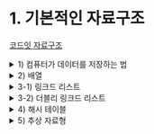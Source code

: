 # 1. 기본적인 자료구조

[코드잇 자료구조 ](https://www.codeit.kr/courses/data-structures)

<details>
  <summary>1) 컴퓨터가 데이터를 저장하는 법</summary>

  <details>
    <summary> 스토리지 Vs 메모리</summary>

# 스토리지 Vs 메모리

자료 구조

- 목적: 자료를 구조화 → 데이터를 효율적으로 사용
- 컴퓨터에 데이터가 어떻게 저장되는지 알아야 됨!

데이터 저장

- **스토리지**: 데이터가 영구적으로 저장되는 곳
  - 데이터를 저장하는 데 오래 걸림
  - 데이터를 받아오는 데 오래 걸림
- **메모리**: 데이터가 **임시**로 저장되는 곳
  - 데이터를 저장이 빠르다
  - 데이터를 받아오기가 빠르다

왜 따로 필요?

- 스토리지는 용량이 크기 때문에 스토리지에 저장해 놓고, 필요할 때 메모리에 올려놓고 사용
  - 영화를 볼 때, 파일을 실행하면 매 장면을 실시간으로 스토리지에서 받아오면 느리기 때문에 메모리에 복사해놓고 메모리로부터 받아오면 빠름. 대신 영화를 끄면 메모리에 있는 영화 데이터는 지워지고 스토리지에만 남게 됨

자료구조에서 중요한 것은 메모리.

결국 자료구조는 데이터를 메모리에서 잘 사용하도록 하는 것이 목적임

  </details>

  <details>
    <summary> RAM</summary>

# RAM: Random Access Memory

### 메모리

- 일정한 칸으로 나눠져 있음
- 각 칸에 데이터를 저장할 수 있음
- 각 칸은 자신만의 주소가 있음

### RAM: 임의 접근 메모리

- 임의 접근: 저장 위치를 알면 접근할 때 항상 일정한 시간이 걸림
  - 메모리에 저장한 데이터 접근 시간 복잡도: O(1)
- 순차 접근: 저장된 위치까지 가는 데 한 단계씩 거쳐야 됨 (예: 비디오 테이프)
- 임의 접근이 순차 접근보다 효율적!

메모리는 **임의 접근**으로 동작하고 있다는 것을 늘 기억하고 있어야 한다.

  </details>
  
  <details>
    <summary>메모리의 기본 단위:</summary>

# 메모리의 기본 단위: 바이트

메모리 한 칸이 저장할 수 있는 가장 기본적인 용량의 단위는 1**바이트(byte) = 8비트(bit)**.

바이트가 아닌 다른 크기의 용량을 담는 저장 장치들도 있지만, 대부분의 현대 컴퓨터 시스템들은 메모리 한 칸에 바이트만큼의 데이터를 저장함

1. 바이트는 컴퓨터 저장 공간 용량을 나타내는 단위
2. 메모리 한 칸에 담기는 데이터 용량은 1 바이트

  </details>

  <details>
    <summary>레퍼런스</summary>

# 레퍼런스

### 레퍼런스(reference)

- 데이터에 접근할 수 있게 해주는 값
- "주소"보다 조금 더 포괄적인 표현 (주소 자체가 항상 레퍼런스인 것은 아님)
- 자료 구조를 공부할 때는 주소와 레퍼런스를 비슷하게 생각해도 무방

### 변수를 사용할 때

```python
x = 95
print(x + 5) -> #print(95 + 5)
```

x에 정수 95가 아니라, 레퍼런스가 담겨 있음

레퍼런스에 5를 더하는 것이 아니라,  
**실제로 변수를 사용할 때는 저장된 값을 알아서 받아옴**

  </details>

  <details>
    <summary>데이터의 주소</summary>

# 데이터의 주소

### 파이썬 id() 함수

데이터가 저장되어 있는 주소를 알아내는 방법

`id()` 함수를 이용하면 저장된 데이터의 메모리 주소를 정수로 표현한 값을 알아낼 수 있다.

여러 타입의 데이터를 저장하고 `id()` 함수를 써서 메모리 주소를 출력시켜 보자.

```python
# 여러 데이터를 저장한다.
list1 = [1, 2]
int1 = 0
float1 = 3.14
set1 = set()
tuple1 = (2, 3)

# 저장된 데이터의 메모리 저장 위치를 받아온다.
print(id(list1)) # 140691582428864
print(id(int1)) # 140691591012576
print(id(float1)) # 140691582327216
print(id(set1)) # 140691580568064
print(id(tuple1)) # 140691582524544
```

데이터가 각각 다른 메모리 주소에 저장되어 있는 것을 확인할 수 있다.

### 같은 주소에 저장되어 있는 데이터

당연한 말이지만, 똑같은 주소에 저장되어 있는 데이터는 똑같은 데이터이다.

```python
# 리스트를 정의한다
list1 = [1, 2]
list3 = [1, 2, 3]

# Aliasing을 통해 list1과 list2를 같게 한다
list2 = list1

# 두 데이터의 메모리를 출력한다
print(id(list1)) # 140618457056960
print(id(list2)) # 140618457056960
print(id(list3)) # 140618457057344

```

메모리에서 만든 하나의 같은 리스트를 list1, list2라는 두 개의 다른 변수가 가리키고 있다.

이렇게 여러 변수가 같은 메모리를 가리키는 것을 **Aliasing**이라고 한다.

`id()` 함수를 써서 메모리 주소를 출력해보면, list1과 list2는 서로 같은 리스트를 가리키고 있기 때문에 똑같은 메모리 주소가 출력되고, list3는 전혀 다른 리스트를 가리키고 있기 때문에 다른 메모리 주소가 출력된다.

  </details>

</details>

<details>
  <summary>2) 배열</summary>

  <details>
    <summary>배열이란</summary>

# 배열이란

파이썬 리스트는 C 언어의 배열을 이용해 만들어졌음

### C 배열

- 크기가 고정돼 있다
- 같은 타입의 데이터만 담을 수 있다
- 값 자체를 저장
- 데이터가 메모리에 연속적으로 저장

### 파이썬 리스트

- 크기가 유동적이다
- 다양한 타입의 데이터를 담을 수 있다
- 레퍼런스를 저장

  </details>
  <details>
  <summary>배열 인덱스를 이용한 데이터 저장/접근법</summary>

# 배열 인덱스를 이용한 데이터 저장/접근법

### 정수형 값 4개를 저장하는 C 배열 정의

```c
//정수형 값 하나의 크기 = 4 바이트

int numArray[4]; //사용하고 있지 않은 **연속**적인 16칸 예약
numArray[0] = 2;
numArray[1] = 3;
numArray[2] = 5;
numArray[3] = 7;
// 배열의 요소들이 메모리에 순서대로 그리고 연속적으로 저장 됨
```

저장된 데이터를 받아오는 건 저장할 때처럼 그냥 인덱스를 사용하면 됨

인덱스 i의 주소: 시작주소 + 데이터 크기 x 인덱스

- ex) 배열의 시작주소가 1000이고, 정수형 배열인 경우의 주소: 1000 + 4 x i

### 배열 인덱스 접근과 저장의 시간복잡도

이처럼 배열의 값을 가져오려면 그 값의 주소를 알아야 함

그 주소는 그냥 간단한 계산으로 알 수 있음

따라서 임의 접근이기 때문에 배열에서 값을 받아오는 건 **O(1)**으로 할 수 있음

값을 저장하는 것도 마찬가지. 주소를 계산해서 그 주소에 O(1)으로 접근하고 거기에 값을 저장하면 되는 것임

  </details>

  <details>
    <summary>배열 탐색</summary>

# 배열 탐색

### 접근과 탐색

- 접근: 인덱스를 통해 값을 찾는 것
- 탐색: 특정 조건을 만족하는 값을 찾는 것

### 선형 탐색

- 값이 존재하는지 첫번째 인덱스부터 시작해서 찾을때까지 쭈욱 확인하는 방법
- 배열이 정렬되어 있지 않은 이상 사실상 이 방법보다 효율적으로 탐색할 수는 없음
- 시간 복잡도: O(n)

### 정리

- 배열 접근 연산: O(1)
- 배열 탐색 연산: O(n)
  </details>

  <details>
    <summary>정적 & 동적 배열</summary>

# 정적 배열

### 배열

- 정적 배열: 크기 고정 (요소 수 제한)
- 동저 배열: 크기 변함 (요소 계속 추가 가능)

보통 배열이라고 할 때에는 정적 배열을 뜻하고, 동적 배열은 '동적' 배열이라고 확실히 표현

모든 주소에 값이 있는 정적 배열에서 배열에 새로운 요소를 추가하려면 새로운 배열로 복사하고 그 뒤에 값을 추가해야 함

그렇다고 배열에 미리 너무 많은 메모리를 할당하면 메모리를 쓸데없이 낭비하게 됨

# 동적 배열 (Dynamic Array)

- 정적 배열로 만들어진 자료 구조
- 정적 배열의 크기를 상황에 맞게 조절한다.
  - ex) 기존 배열이 꽉 찼을 때 배열의 크기를 2배로 늘려주면 한 동안 늘려줄 필요가 없다
  </details>
  <details>
    <summary>파이썬 리스트의 비밀</summary>

# 파이썬 리스트(동적 배열)의 비밀

파이썬은 C를 통해 구현된 언어로, 파이썬의 리스트는 내부적으로 C 배열을 이용해서 만들어짐

`int_list = [2, 3, 5, 7, 11]`

우리 입장에서 내부적으로 얼마나 큰 배열이 있는지 몰라도, 값을 마음대로 추가할 수 있다. 동적 배열이기 때문에 상화에 맞게 배열의 크기가 조절되고 있는 것

`int_list.append(13)`

그런데 우리는 내부적으로 얼마나 큰 배열이 있는지 모른다. 아무리 저장한 데이터가 6개여도 내부적으로는 8개짜리 배열일 수도 있고, 12개짜리 배열일 수도 있고, 알 수가 없다.

만약 리스트 길이를 출력하면 뭐가 나올까?

`print(len(int_list)) # 6`

실제 사용하고 있는 메모리 공간이 더 많을지라도, 파이썬은 개수를 셀 때 값을 저장해 놓은 공간에 대해서만 알려준다. 그래서 우리는 나머지 공간에 대해서 전혀 신경을 안 써도 된다.

만약 채워지지 않은 공간에 접근하려고 하면

`print(int_list[9])`

오류가 난다. 우리가 미리 값을 저장해 놓은 공간에만 접근할 수 있도록 파이썬이 미리 처리를 해 놓은 것임

파이썬 뿐만 아니라 **동적 배열**을 자료형으로 제공한느 대부분의 언어들은 이렇게 실제 사용하는 배열의 크기와 상관 없이 **저장해 놓은 공간만 사용할 수 있게** 처리해줌

  </details>
  <details>
    <summary>동적 배열 추가 연산 시간 복잡도</summary>

# 동적 배열 추가 연산 시간 복잡도

## 추가 연산 (append operation)

### 경우 1: 정적 배열에 남는 공간 있을 때

그냥 비어있는 공간 중에 가장 앞 쪽에 있는 곳에 데이터를 저장하면 됨

시간복잡도: O(1)

### 경우 2: 정적 배열이 꽉 찼을 때

1. 값을 복사하기 위해서 현재 사용 중인 공간보다 2배로 큰 메모리 공간 예약
2. 기존 배열에서 새로운 배열로 값을 싹 다 복사: O(n)
3. 빈 칸에 새로운 값을 추가: O(1)

시간복잡도: O(n)

### 동적 배열 추가 연산 시간 복잡도

최고의 경우: O(1)

최악의 경우: O(n)

  </details>
  <details>
    <summary>분활 상환 분석 개념 & 적용</summary>

# 분활 상환 분석 개념

동적 배열 추가 연산을 할 때 최고의 경우(빈 공간O)는 자주 일어나며, 최악의 경우(빈 공간X)는 가끔 일어남

따라서 최악의 경우인 O(n)으로 시간 복잡도를 계산하는 것은 조금 비합리적인 것으로 보임

보통 시간 복잡도는 최악의 경우로 말하는데, 지금처럼 그것이 비합리적인 상황들이 종종 있음

이런 상황에 쓰이는, 시간 복잡도를 다르게 계산하는 방법들이 있음

## 분활 상환 분석 (Amortized Analysis)

- 같은 동작을 n번 했을 때 드는 시간이 X일 때: 동작을 한 번 하는 데 걸린 시간 = X / n

# 분활 상환 분석 적용

## 동적 배열 추가 연산

1. 새로운 인덱스에 데이터를 저장하는 시간
2. 기존 배열의 크기가 부족해서 더 큰 배열을 만들고, 기존 배열의 데이터들을 옮기는 시간

## 분할 상환 분석

동적 배열 추가 연산을 n번 반복한다고 가정.

총 시간을 계산하기 쉽게 두 가지로 나눠서 생각

1. 새로운 데이터를 동적 배열 맨 끝에 단순히 저장하는 데 걸리는 시간
2. 더 큰 배열을 만들고 그 배열에 기존의 데이터를 옮기는 데 걸리는 시간

### 배열 끝에 새로운 데이터를 저장하는 데 걸리는 시간

인덱스에 데이터를 저장하는 데 걸리는 시간은 1.

이걸 총 n번 하는 거니까 O(n)이 걸림

### 새로운 배열에 데이터를 옮기는 시간

내부 배열이 꽉 차서 데이터를 복사하는 데 걸리는 시간.

1칸 짜리 배열부터 시작하고, 배열이 꽉 찰 때마다 배열의 크기를 2배로 늘린다고 가정

2번째, 3번째, 5번째, 9번째 추가 때 배열의 크기를 늘려야 함. 그럴 때마다 데이터를 옮겨야 함

이때 데이터를 각각 1, 2, 4, 8개씩 복사하고 붙여넣음

→ 데이터를 복사해서 붙여 넣는 총 시간 비용은 이 시간들을 더한 8+4+2+1

**좀 더 일반화해서 생각**

추가 연산은 n번 했을 때, 가장 마지막에 데이터를 m개 옮겨서 저장했다고 가정

데이터를 복사해서 저장하는 데 걸린 총 시간은: m + m/2 + m/4 + ... + 1

어느 자연수 m이든 반씩 줄여서 1까지 계속 더해주면 그 결과는 절대 2m을 넘을 수 없음

결과는 _2m-1_ 이 됨

추가 연산을 연속으로 n번 하고, 가장 마지막에 옮겨 저장한 데이터 요소 수를 m이라고 할 때:

- 복사해서 저장하는 데 걸린 총 시간이 2m-1 이고
- m은 n보다 작다

다시 정리하면,

> 연속으로 추가 연산을 n번을 하면 데이터를 옮겨서 저장하는 데 걸리는 총 시간은 2n보다 작다!

## 두 경우 합치기

종합하면, 동적 배열에 n개의 데이터를 연속으로 추가하면:

1. 새로운 데이터를 저장하는 데에는 n의 시간이 들고
2. 데이터를 옮겨 저장하는 데에는 2n보다 적은 시간이 듦

이 두 시간을 합치면 총 드는 시간은 3n보다 적은 시간. 시간 복잡도로 표현하면 O(3n),

즉 O(n)임

근데 이것은 추가 연산을 한 번 하는 게 아니라 연속으로 n번 하는 데 걸리는 시간 복잡도임

따라서 뻔 하는 데는 O(n) / n, 즉 O(1)이 걸리는 것

전에는 추가 연산이 최악의 경우 O(n)이 걸린다고 했는데, 분할 상환 분석을 하면 O(1)이 걸린다고 보는 것

## 최악의 경우 분석 vs. 분할 상환 분석

분할 상환 분석을 한다고 꼭 시간 복잡도가 줄어드는 건 아님 보통은 할부 개념을 적용해도 시간 복잡도가 줄어들지 않음

하지만 만약 최악의 경우보다 분할 상환 분석을 한 시간 복잡도가 더 적다면, 분할 상환 분석을 한 시간 복잡도를 사용함

"동적 배열의 끝에 데이털르 추가할 때는 O(1)이 걸린다" 라고 표현해도 된다는 것

좀 더 정확하게 표현하자면,

> 동적 배열의 추가 연산은 최악의 경우 O(n)이 걸리지만, 분할 상환 분석을 하면 O(1)이 걸린다.

  </details>

  <details>
    <summary>동적 배열 삽입 연산</summary>

# 동적 배열 삽입 연산

추가(append) - 맨 끝에 넣을 때

삽입(insertion) - 배열의 아무 위치에나 넣을 때

## 삽입 연산(insert operation)

- 경우 1: 정적 배열에 남는 공간이 있을 때
- 경우 2: 정적 배열이 꽉 찼을 때

### 정적 배열에 여유 공간이 있을 때

넣으려고 하는 인덱스 이후의 모든 데이터를 한 칸씩 뒤로 밀어주어야 함(한 칸 뒤의 인덱스에 저장)

최악의 경우 시간 복잡도: O(n)

### 정적 배열이 꽉 찼을 때

새로운 배열에 요소들을 복사할 때 O(n) + 원하는 인덱스에 자리를 마련할 때 O(n) + 인덱스에 데이터를 저장할 때 O(1) = O(2n+1)

즉, O(n)

## 종합

가능한 두 경우 모두 시간 복잡도가 O(n)이므로,

삽입 연산의 시간 복잡도: O(n)

  </details>
  <details>
    <summary>동적 배열 삭제 연산</summary>

# 동적 배열 삭제 연산

## 삭제 연산

1. 삭제를 원하는 인덱스 뒤에 있는 데이터를 모두 한 칸씩 앞으로 밀어서 저장
2. 데이터를 삭제했으니까 동적 배열에서 접근할 수 있는 인덱스 범위도 1 감소시킴

요약하면, 삭제 연산은 그냥 삭제하고 싶은 데이터 뒤에 있는 모든 데이터 요소들을 한 칸씩 앞으로 밀어서 저장하면 됨

## 시간 복잡도

### 맨 앞의 데이터를 지울 때 (최악의 경우)

인덱스 1부터 끝까지 모든 요소들을 한 칸씩 앞으로 밀어서 저장해야 됨.

n - 1 개의 요소들을 하나씩 앞 칸으로 밀어서 저장

이 횟수가 n에 비례하기 때문에 시간 복잡도는 **O(n)**

### 맨 뒤 데이터를 지울 때

맨 뒤 데이터를 삭제할 때는 아무 요소를 안 밀고 저장해도 되고, 그냥 동적 배열의 사용 공간을 한 인덱스 줄이면 됨

이건 배열에 데이터 요소가 몇 개 있는지에 상관 없이 일정한 시간에 할 수 있음

따라서 시간 복잡도는 **O(1)**

## 정리

동적 배열의 임의의 위치에 있는 데이터를 삭제할 때는 원하는 위치 뒤에 있는 데이터를 옮겨 저장해야 하기 때문에 최악의 경우 O(n)이 걸림

하지만 가장 뒤에 있는 데이터를 삭제할 때는 다른 데이터를 옮겨 저장할 필요가 없기 때문에 O(1)이 걸림

  </details>
  <details>
    <summary>동적 배열 크기 줄이기</summary>

# 동적 배열 크기 줄이기

동적 배열은 내부적으로 정해진 크기의 정적 배열을 사용하고 있음

값을 추가하다가 내부 배열이 꽉 차면 더 큰 내부 배열을 사용하도록 자동으로 늘려 줌

반대로, 삭제를 할 때에는 내부 배열의 크기를 줄이기도 함

## 왜 내부 배열의 크기를 줄여야 될까?

만약 데이터 요소 10000개 있는 동적 배열에서 요소 9900개를 삭제하면 되면 100개만 남게 되는데, 그러면 나머지 9900개의 요소를 저장할 수 있는 낭비될 것임

동적 배열은 요소의 개수가 어느 정도 줄어들면 내부 배열의 크기도 적절히 줄여서 **공간을 좀 더 효율적으로 사용**함

## 내부 배열의 크기는 어떻게 줄어들까?

동적 배열의 요소 삭제 후 정확히 어떤 시점에 배열의 크기를 줄이면 좋을까?

크기를 늘릴 때는 내부 배열이 꽉 찼을 때였는데, 크기를 줄일 때는 내부 배열의 사용 비율이 특정 값 이하로 떨어질 때임

이 비율이 **1/3** 이라고 가정해보자. 또, 크기가 9인 배열에서 요소가 4개에서 3개로 줄어든 상황을 가정해보자.

총 사용할 수 있는 공간 중 1/3 밖에 사용을 안 하고 있는 것임. 이때:

1. 크기가 3인 새로운 내부 배열을 정의한다.
2. 기존의 3개 요소를 새로 만든 내부 배열에 옮겨서 저장한다.

전에는 6칸을 낭비하고 있었는데 이제는 낭비하고 있는 공간이 하나도 없음. 내부 배열의 크기를 요소 수에 맞게 줄이면, 낭비하는 공간을 최소한으로 할 수 있음

배열의 크기를 줄이는 사용 비율의 기준은 개발자나 프로그래밍 언어에 따라 다르다.

일단 생각의 편의를 위해 배열의 크기를 늘릴 때는 2배로 늘리고, 줄일 때에는 **요소 수가 배열 크기의 1/2가 됐을 때 줄인다고 가정**하자.

## 시간 복잡도

### 동적 배열 맨 끝 데이터 삭제 시간 복잡도

최악의 경우: 더 작은 배열로 모든 요소들을 옮겨 저장해야 될 때

- 총 n개의 데이터를 모두 새 배열에 복사해서 넣어야 함
- 맨 뒤 데이터 삭제: O(1)
- n개의 데이터를 모두 새 배열에 복사: O(n)
- 시간 복잡도: O(n)

### 맨 끝 데이터 삭제 분활 상환 분석

하지만 내부 배열의 크기가 줄어드는 건 드문 경우임. 대부분의 경우 그냥 마지막 인덱스에 있는 데이터를 지워 주기만 하면 됨

동적 배열에서 마지막 데이터를 삭제할 때는 대부분의 경우 O(1)이 걸리지만, 드물게 O(n)이 걸림

그렇기 때문에 추가 연산과 마찬가지로 분할 상환 분석을 적용할 수 있음

분할 상환 분석을 적용하면 맨 끝 데이터 삭제 연산도 O(1)이 걸린다고 이야기할 수 있음

## 정리

> 동적 배열에서 맨 끝 데이터를 삭제하는 연산은 최악의 경우 O(n)이 걸리지만, 분할 상환 분석을 적용하면 O(1)이라고 할 수 있다.

  </details>
  <details>
    <summary>배열과 동적 배열 정리/비교</summary>

# 배열과 동적 배열 정리/비교

## 연산 & 시간 복잡도

### (정적) 배열

- 접근 (access): O(1)
- 탐색 (search): O(n)
- 삽입 (insert): Not Available
- 삭제 (delete): Not Available

### 동적 배열

- 접근 (access): O(1)
- 탐색 (search): O(n)
- 삽입 (insert): O(n), 맨 뒤 O(1)
- 삭제 (delete): O(n), 맨 뒤 O(1)

## 낭비하는 공간

### (정적) 배열

크기가 고정되어 있기 때문에 낭비하는 공간이 없다!

### 동적 배열

공간을 낭비할 수도 있고 안 할 수도 있다!

최악의 경우

- 저장된 요소 수: n
- 낭비되는 공간: n - 2

최소 0 ~ 최대 n - 2

낭비하는 공간: O(n - 2) = **O(n)**

  </details>
  <details>
    <summary>정적 배열에 삽입과 삭제를 못 하는 이유</summary>

# 정적 배열에 삽입과 삭제를 못 하는 이유

## 배열에 데이터 삽입을 못 하는 이유

배열은 크기가 정해져 있음. 더 많은 데이터 요소들을 저장하고 싶으면 더 큰 배열을 정의해야 함.

사용하고 싶은 요소 수에 따라 크기를 바꿀 수 있으면 그건 배열이 아니라 동적 배열일 것임

크기가 고정되어 있는 배열에는 처음 정한 수보다 더 많은 데이터를 삽입할 수 없는 것

## 배열에 데이터 삭제를 못 하는 이유

정수 4개를 담을 수 있는 배열에 2, 3, 5, 7이 저장되어 있다고 가정하자. 여기서 인덱스 1에 있는 3을 지우고 싶으면 어떻게 하면 될까?

동적 배열 삭제 연산처럼 인덱스 1 자리에 인덱스 2의 데이터를 저장하고, 인덱스 2에 인덱스 3 데이터를 저장해서 2, 5, 7, 7 이렇게 하면 될까?

여기서 문제는 인덱스 3에 저장되어 있던 7을 메모리에서 자연스럽게 지울 수 있는 방법이 마땅히 없다는 것이다.

비었다는 것을 표시하기 위해서 파이썬에서는 None, 다른 언어들에서는 Null 이런 값을 넣는 방법을 생각할 수도 있다. 그런데 우리가 C에서 정의한 정수형 자료가 들어가는 배열에 None이나 Null은 정수형이 아니기 때문에 저장할 수 없다.

정리하자면 배열에서 인덱스 1을 지우기 위해서는 2, 3, 5, 7의 데이터를 2, 5, 7으로 만드는 게 아니라, 2, 5, 7, 7 이런 식으로 밖에 못 만든다.

지우고 싶은 요소를 "자연스럽게" 삭제할 수는 없는 것이다.

### 비교: 동적 배열에서의 삭제

많은 언어들 자체적으로 제공하는 동적 배열은 사용하는 배열의 크기와 사용하는 인덱스 범위를 따로 처리한다.

동적 배열이 내부적으로 정수 4개를 저장할 수 있는 배열에 2, 3, 5, 7을 저장하고 있다고 가정하자.

동적 배열에서 인덱스 1을 삭제하고 싶으면 인덱스 1에 5를 저장하고, 인덱스 2에 7을 저장한다. 그럼 내부적으로는 2, 5, 7, 7 이렇게 저장되어 있을텐데,

그 다음에 인덱스 3에 있는 7을 지우는 게 아니라 파이썬 내부적으로 개발자가 접근할 수 있는 인덱스 범위를 0 ~ 2로 만들어 버린다. 더 이상 인덱스 3에 접근할 수 없게 만드는 것

실제로 인덱스 3에 어떤 값이 저장되어 있든 상관 없이 개발자는 더 이상 거기 접근할 수 없다. 동적 배열에서 접근할 수 있는 데이터가 2, 5, 7 밖에 없으니까 실질적으로 삭제되었다고 할 수 있는 것.

  </details>

</details>

<details>
  <summary>3-1) 링크드 리스트</summary>

  <details>
    <summary>링크드 리스트 개념</summary>

# 링크드 리스트 개념

## 링크드 리스트 (Linked List)

- 데이터를 순서대로 저장
- 요소를 계속 추가할 수 있음

노드라는 단위의 데이터를 저장하고, 데이터가 저장된 노드들을 순서대로 연결시켜서 만든 자료 구조

각 노드는 값과, 다음 노드를 가리키는 부분으로 이루어져 있음

# 링크드 리스트 프로그래밍적으로 생각하기

## 노드(Node)

각 노드는 하나의 박스라고 생각하면 편함

각 노드는 data 뿐과 next 부분이 있음

- data: 우리가 저장하고 싶은 정보를 넣는 곳
- next: 다음 노드에 대한 레퍼런스를 넣는 곳

n_1.next = n_2

- n_1.next는 n_2에 대한 레퍼런스!

이런 노드 객체를 여러 개 만듦.

이런 노드 객체들은 서로 딱히 관계가 없음. 메모리에 연속적으로 저장된 것이 아니라, 각자 알아서 어딘가에 흩어져 있다는 뜻임

각 노드는 다음 노드에 대한 레퍼런스가 있음. 노드 객체의 next 속성을 보면 다음 노드가 어디에 있는지 알 수 있는 것.

가장 첫번째 노드 객체의 메모리 주소만 알고 있으면 next를 타고, 타고 가서 연결되어 있는 모든 노드 객체에 접근할 수 있음.

링크드 리스트의 시작점이라고 할 수 있는 이 첫번째 노드를 **head 노드**라고 함.

이 head 노드만 있으면 흩어져 있는 다른 노드들을 연결지어서 순서를 저장할 수 있음

배열이나 동적 배열처럼, 정보를 원하는 순서대로 저장할 수 있는 것

주의할 점: 링크드 리스트에서 각 노드들은 실제 메모리에서는 여기저기 흩어져 있다!

  </details>
  <details>
    <summary>간단한 링크드 리스트 만들기</summary>
  
  # 노드 클래스 만들기

## 노드 클래스와 인스턴스들을 만들어 보자

```python
class Node:
  """링크드 리스트의 노드 클래스"""

  def __init__(self, data):
    self.data = data # 노드가 저장하는 데이터
    self.next = None # 다음 노드에 대한 레퍼런스

# 데이터 2, 3, 5, 7, 11을 담는 노드들 생성
head_node = Node(2)
node_1 = Node(3)
node_2 = Node(5)
node_3 = Node(7)
tail_node = Node(11)
```

# 간단한 링크드 리스트 만들기

## 아직 아무런 관계가 없는 노드들을 연결시켜보자

**iterator**: 반복문으로 리스트를 돌 때 도움을 주는 역할을 하는 값을 **이터레이터** 라고 부름

```python
class Node:
  """링크드 리스트의 노드 클래스"""

  def __init__(self, data):
    self.data = data # 노드가 저장하는 데이터
    self.next = None # 다음 노드에 대한 레퍼런스

# 데이터 2, 3, 5, 7, 11을 담는 노드들 생성
head_node = Node(2)
node_1 = Node(3)
node_2 = Node(5)
node_3 = Node(7)
tail_node = Node(11)

# 노드들을 연결
head_node.next = node_1
node_1.next = node_2
node_2.next = node_3
node_3.next = tail_node

# 노드 순서대로 출력
iterator = head_node

while iterator is not None:
  print(iterator.data)
  iterator = iterator.next

"""출력값
2
3
5
7
11
"""
```

  </details>
  <details>
  <summary>링크드 리스트 추가 연산</summary>

# 링크드 리스트 추가 연산

## 링크드 리스트를 조금 더 체계적으로 관리하기 위해서 클래스를 만들어보자

```python
class Node:
  """링크드 리스트의 노드 클래스"""

  def __init__(self, data):
    self.data = data # 노드가 저장하는 데이터
    self.next = None # 다음 노드에 대한 레퍼런스

class LinkedList:
  """링크드 리스트 클래스"""

  def __init__(self):
    self.head = None
    self.tail = None

  def append(self, data):
    """링크드 리스트 추가 연산 메소드"""
    new_node = Node(data)

    if self.head is None:
      self.head = new_node
      self.tail = new_node
    else:
      self.tail.next = new_node
      self.tail = new_node

# 새로운 링크드 리스트 생성
my_list = LinkedList()

# 링크드 리스트에 데이터 추가
my_list.append(2)
my_list.append(3)
my_list.append(5)
my_list.append(7)
my_list.append(11)

# 링크드 리스트 출력
iterator = my_list.head

while iterator is not None:
  print(iterator.data)
  iterator = iterator.next

"""출력값
2
3
5
7
11
"""
```

  </details>
  <details>
    <summary>링크드 리스트 str 메소드</summary>

# 링크드 리스트 str 메소드

## 링크드 리스트를 문자열로 표현해주는 str 메소드를 정의해보자

```python
class Node:
  """링크드 리스트의 노드 클래스"""

  def __init__(self, data):
    self.data = data # 노드가 저장하는 데이터
    self.next = None # 다음 노드에 대한 레퍼런스

class LinkedList:
  """링크드 리스트 클래스"""
  def __init__(self):
    self.head = None # 링크드 리스트의 가장 앞 노드
    self.tail = None # 링크드 리스트의 가장 뒤 노드

  def append(self, data):
    """링크드 리스트 추가 연산 메소드"""
    new_node = Node(data)

    # 링크드 리스트가 비어 있으면 새로운 노드가 링크드 리스트의 처음이자 마지막 노드다
    if self.head is None:
      self.head = new_node
      self.tail = new_node
    # 링크드 리스트가 비어 있지 않으면
    else:
      self.tail.next = new_node # 가장 마지막 노드 뒤에 새로운 노드를 추가하고
      self.tail = new_node # 마지막 노드를 추가한 노드로 바꿔준다.

  def __str__(self):
    """링크드 리스트를 문자열로 표현해서 리턴하는 메소드"""
    res_str = "|"

    # 링크드 리스트 안의 모든 노드를 돌기 위한 변수, 일단 가장 앞 노드로 정의한다.
    iterator = self.head

    # 링크드 리스트 끝까지 돈다
    while iterator is not None:
      # 각 노드의 데이터를 리턴하는 문자열에 더해준다
      res_str += f" {iterator.data} |"
      iterator = iterator.next # 다음 노드로 넘어간다

    return res_str

# 새로운 링크드 리스트 생셩
linked_list = LinkedList()

# 링크드 리스트에 데이터 추가
linked_list.append(2)
linked_list.append(3)
linked_list.append(5)
linked_list.append(7)
linked_list.append(11)

print(linked_list) # 링크드 리스트 출력
# | 2 | 3 | 5 | 7 | 11 |
```

  </details>
  <details>
    <summary>링크드 리스트 접근 & 탐색</summary>

# 링크드 리스트 접근

## 배열 접근 연산

특정 위치에 저장한 데이터를 가지고 오거나 바꿔주는 연산

## 링크드 리스트 접근 연산

특정 위치에 있는 **노드**를 리턴하는 연산!

배열은 인덱스를 이용해서 데이터가 저장된 주소를 계산할 수 있었지만,

링크드 리스트는 레퍼런스 통해 순서를 저장하기 때문에 한 번에 원하는 위치에 접근할 수 없다.

- 인덱스 **x**에 있는 노드에 접근하려면 **head**에서 다음 노드로 x번 가면 됨!

### 링크드 리스트 접근 연산 메서드(find_node_at)

```python
class Node:
  """링크드 리스트의 노드 클래스"""

  def __init__(self, data):
    self.data = data # 노드가 저장하는 데이터
    self.next = None # 다음 노드에 대한 레퍼런스

class LinkedList:
  """링크드 리스트 클래스"""
  def __init__(self):
    self.head = None # 링크드 리스트의 가장 앞 노드
    self.tail = None # 링크드 리스트의 가장 뒤 노드

  def find_node_at(self, index):
    """링크드 리스트 접근 연산 메소드. 파라미터 인덱스는 항상 있다고 가정"""
    iterator = self.head

    for _ in range(index):
      iterator = iterator.next

    return iterator


  def append(self, data):
    """링크드 리스트 추가 연산 메소드"""
    new_node = Node(data)

    # 링크드 리스트가 비어 있으면 새로운 노드가 링크드 리스트의 처음이자 마지막 노드다
    if self.head is None:
      self.head = new_node
      self.tail = new_node
    # 링크드 리스트가 비어 있지 않으면
    else:
      self.tail.next = new_node # 가장 마지막 노드 뒤에 새로운 노드를 추가하고
      self.tail = new_node # 마지막 노드를 추가한 노드로 바꿔준다.

  def __str__(self):
    """링크드 리스트를 문자열로 표현해서 리턴하는 메소드"""
    res_str = "|"

    # 링크드 리스트 안의 모든 노드를 돌기 위한 변수, 일단 가장 앞 노드로 정의한다.
    iterator = self.head

    # 링크드 리스트 끝까지 돈다
    while iterator is not None:
      # 각 노드의 데이터를 리턴하는 문자열에 더해준다
      res_str += f" {iterator.data} |"
      iterator = iterator.next # 다음 노드로 넘어간다

    return res_str

# 새로운 링크드 리스트 생셩
linked_list = LinkedList()

# 링크드 리스트에 데이터 추가
linked_list.append(2)
linked_list.append(3)
linked_list.append(5)
linked_list.append(7)
linked_list.append(11)

print(linked_list) # 링크드 리스트 출력
# | 2 | 3 | 5 | 7 | 11 |

# 링크드 리스트 노드에 접근(데이터 가져오기)
print(linked_list.find_node_at(3).data)
# 7

# 링크드 리스트 노드에 접근 (데이터 바꾸기)
linked_list.find_node_at(2).data = 13

print(linked_list) # 전체 링크드 리스트 출력
# | 2 | 3 | 13 | 7 | 11 |
```

## 링크드 리스트 접근 시간 복잡도

- 인덱스 **x**에 있는 노드에 접근하려면 **head**에서 다음 노드로 **x**번 가면 됨
- 마지막 노드에 접근하려면 **head**에서 다음 노드로 *n - 1*번 가야 됨.
- 시간 복잡도 = O(n)

# 링크드 리스트 탐색 연산

```python
class LinkedList:
	"""링크드 리스트 클래스"""
  def __init__(self):
    self.head = None # 링크드 리스트의 가장 앞 노드
    self.tail = None # 링크드 리스트의 가장 뒤 노드

  def find_node_with_data(self, data):
	  """링크드 리스트에서 탐색 연산 메소드. 단, 해당 노드가 없으면 None을 리턴한다"""
    iterator = self.head

    while iterator is not None:
      if iterator.data == data:
        return iterator

      iterator = iterator.next

    return None

# 데이터 2를 갖는 노드 탐색
node_with_2 = linked_list.find_node_with_data(2)

if not node_with_2 is None:
    print(node_with_2.data)
else:
    print("2를 갖는 노드는 없습니다")
```

  </details>
  <details>
    <summary>링크드 리스트 삽입 연산</summary>

# 링크드 리스트 삽입 연산

```python
class Node:
	"""링크드 리스트의 노드 클래스"""

  def __init__(self, data):
    self.data = data # 노드가 저장하는 데이터
    self.next = None # 다음 노드에 대한 레퍼런스

class LinkedList:
	"""링크드 리스트 클래스"""
  def __init__(self):
    self.head = None # 링크드 리스트의 가장 앞 노드
    self.tail = None # 링크드 리스트의 가장 뒤 노드

	def insert_after(self, previous_node, data):
    """링크드 리스트 주어진 노두 뒤 삽입 연산 메소드"""
    new_node = Node(data)

    # 가장 마지막 순서에 삽입할 때:
    if previous_node == self.tail:
      self.tail.next = new_node
      self.tail = new_node

    else: # 두 노드 사이에 삽입할 때:
      new_node.next = previous_node.next
      previous_node.next = new_node

  def append(self, data):
    """링크드 리스트 추가 연산 메소드"""
    new_node = Node(data)

    # 링크드 리스트가 비어 있으면 새로운 노드가 링크드 리스트의 처음이자 마지막 노드다
    if self.head is None:
      self.head = new_node
      self.tail = new_node
    # 링크드 리스트가 비어 있지 않으면
    else:
      self.tail.next = new_node # 가장 마지막 노드 뒤에 새로운 노드를 추가하고
      self.tail = new_node # 마지막 노드를 추가한 노드로 바꿔준다.

	def find_node_at(self, index):
	  """링크드 리스트 접근 연산 메소드. 파라미터 인덱스는 항상 있다고 가정"""
	  iterator = self.head

    for _ in range(index):
      iterator = iterator.next

    return iterator

  def __str__(self):
    """링크드 리스트를 문자열로 표현해서 리턴하는 메소드"""
    res_str = "|"

    # 링크드 리스트 안의 모든 노드를 돌기 위한 변수, 일단 가장 앞 노드로 정의한다.
    iterator = self.head

    # 링크드 리스트 끝까지 돈다
    while iterator is not None:
      # 각 노드의 데이터를 리턴하는 문자열에 더해준다
      res_str += f" {iterator.data} |"
      iterator = iterator.next # 다음 노드로 넘어간다

    return res_str

my_list = LinkedList()

my_list.append(2)
my_list.append(3)
my_list.append(5)
my_list.append(7)

print(my_list)
# | 2 | 3 | 5 | 7 |

node_2 = my_list.find_node_at(2) # 인덱스 2에 있는 노드 접근
my_list.insert_after(node_2, 6) # 인덱스 2 뒤에 6 삽입

print(my_list)
# | 2 | 3 | 5 | 6 | 7 |

head_node = my_list.head # 헤드 노드 접근
my_list.insert_after(head_node, 9) # 헤드 노드 뒤에 9 삽입

print(my_list)
# | 2 | 9 | 3 | 5 | 6 | 7 |

```

# prepend: 링크드 리스트 가장 앞 삽입

`insert_after()` 메소드로는 head 노드 앞에 새로운 노드를 추가할 수 없음.

이 문제를 해결해주는 새로운 메소드 `prepend()`를 정의해주자.

```python
class Node:
    """링크드 리스트의 노드 클래스"""
    def __init__(self, data):
        self.data = data  # 실제 노드가 저장하는 데이터
        self.next = None  # 다음 노드에 대한 레퍼런스

class LinkedList:
    """링크드 리스트 클래스"""
    def __init__(self):
        self.head = None  # 링크드 리스트의 가장 앞 노드
        self.tail = None  # 링크드 리스트의 가장 뒤 노드

    def prepend(self, data):
        """링크드 리스트의 가장 앞에 데이터 삽입"""
        new_node = Node(data)
        if self.head == None:
            self.head = new_node
            self.tail = new_node
        else:
            new_node.next = self.head
            self.head = new_node

    def __str__(self):
        """링크드 리스트를 문자열로 표현해서 리턴하는 메소드"""
        res_str = "|"

        # 링크드 리스트 안에 모든 노드를 돌기 위한 변수. 일단 가장 앞 노드로 정의한다.
        iterator = self.head

        # 링크드 리스트 끝까지 돈다
        while iterator is not None:
            # 각 노드의 데이터를 리턴하는 문자열에 더해준다
            res_str += f" {iterator.data} |"
            iterator = iterator.next  # 다음 노드로 넘어간다

        return res_str



# 새로운 링크드 리스트 생성
linked_list = LinkedList()

# 여러 데이터를 링크드 리스트 앞에 추가
linked_list.prepend(11)
linked_list.prepend(7)
linked_list.prepend(5)
linked_list.prepend(3)
linked_list.prepend(2)

print(linked_list)  # 링크드 리스트 출력
# | 2 | 3 | 5 | 7 | 11 |

# head, tail 노드가 제대로 설정됐는지 확인
print(linked_list.head.data)
# 2
print(linked_list.tail.data)
# 11
```

  </details>
  <details>
    <summary>링크드 리스트 삭제</summary>

# 링크드 리스트 삭제

```python
class Node:
	"""링크드 리스트의 노드 클래스"""

  def __init__(self, data):
    self.data = data # 노드가 저장하는 데이터
    self.next = None # 다음 노드에 대한 레퍼런스

class LinkedList:
	"""링크드 리스트 클래스"""
  def __init__(self):
    self.head = None # 링크드 리스트의 가장 앞 노드
    self.tail = None # 링크드 리스트의 가장 뒤 노드

  def append(self, data):
    """링크드 리스트 추가 연산 메소드"""
    new_node = Node(data)

    # 링크드 리스트가 비어 있으면 새로운 노드가 링크드 리스트의 처음이자 마지막 노드다
    if self.head is None:
      self.head = new_node
      self.tail = new_node
    # 링크드 리스트가 비어 있지 않으면
    else:
      self.tail.next = new_node # 가장 마지막 노드 뒤에 새로운 노드를 추가하고
      self.tail = new_node # 마지막 노드를 추가한 노드로 바꿔준다.

	def delete_after(self, previous_node):
    """링크드 리스트 삭제 연산. 주어진 노드 뒤 노드를 삭제한다"""
    # 링크드 리스트에서 노드를 삭제할 때는 지워주는 노드의 데이터를 리턴해주는 것이 관습
    data = previous_node.next.data

    # 지우려는 노드가 tail 노드일 때
    if previous_node.next is self.tail:
      previous_node.next = None
      self.tail = previous_node

    # 두 노드 사이 노드르 지울 때
    else:
      previous_node.next = previous_node.next.next

    return data

	def find_node_at(self, index):
	  """링크드 리스트 접근 연산 메소드. 파라미터 인덱스는 항상 있다고 가정"""
	  iterator = self.head

    for _ in range(index):
      iterator = iterator.next

    return iterator

  def __str__(self):
    """링크드 리스트를 문자열로 표현해서 리턴하는 메소드"""
    res_str = "|"

    # 링크드 리스트 안의 모든 노드를 돌기 위한 변수, 일단 가장 앞 노드로 정의한다.
    iterator = self.head

    # 링크드 리스트 끝까지 돈다
    while iterator is not None:
      # 각 노드의 데이터를 리턴하는 문자열에 더해준다
      res_str += f" {iterator.data} |"
      iterator = iterator.next # 다음 노드로 넘어간다

    return res_str

my_list = LinkedList()

my_list.append(2)
my_list.append(3)
my_list.append(5)
my_list.append(7)
my_list.append(11)

print(my_list)
# | 2 | 3 | 5 | 7 | 11 |

node_2 = my_list.find_node_at(2) # 인덱스 2에 있는 노드 접근
my_list.delete_after(node_2) # 인덱스 2 뒤 데이터 삭제

print(my_list)
# | 2 | 3 | 5 | 11 |

second_to_last_node = my_list.find_node_at(2)
print(my_list.delete_after(second_to_last_node)) # tail 노드 삭제
# 11

print(my_list)
# | 2 | 3 | 5 |

```

# popleft: 링크드 리스트 가장 앞 삭제

```python
class Node:
    """링크드 리스트의 노드 클래스"""
    def __init__(self, data):
        self.data = data  # 실제 노드가 저장하는 데이터
        self.next = None  # 다음 노드에 대한 레퍼런스


class LinkedList:
    """링크드 리스트 클래스"""
    def __init__(self):
        self.head = None  # 링크드 리스트의 가장 앞 노드
        self.tail = None  # 링크드 리스트의 가장 뒤 노드

    def pop_left(self):
        """링크드 리스트의 가장 앞 노드 삭제 메소드. 단, 링크드 리스트에 항상 노드가 있다고 가정한다"""
        data = self.head.data # 지우려는 노드의 데이터 미리 저장

        # 지우려는 데이터가 링크드 리스트의 마지막 남은 데이터일 때
        if self.head is self.tail:
            self.head = None
            self.tail = None

        # 지우려는 노드가 마지막 남은 노드가 아닐 때
        else:
            # 링크드 리스트의 head를 지금 head의 다음 노드로 지정해 준다
            self.head = self.head.next

        return data # 삭제된 노드의 데이털르 리턴한다

    def prepend(self, data):
        """링크드 리스트의 가장 앞에 데이터 삽입"""
        new_node = Node(data)  # 새로운 노드를 만든다

        # 링크드 리스트가 비었는지 확인
        if self.head is None:
            self.tail = new_node
        else:
            new_node.next = self.head  # 새로운 노드의 다음 노드를 head 노드로 정해주고

        self.head = new_node  # 리스트의 head_node를 새롭게 삽입한 노드로 정해준다

    def __str__(self):
        """링크드 리스트를 문자열로 표현해서 리턴하는 메소드"""
        res_str = "|"

        # 링크드 리스트 안에 모든 노드를 돌기 위한 변수. 일단 가장 앞 노드로 정의한다.
        iterator = self.head

        # 링크드 리스트 끝까지 돈다
        while iterator is not None:
            # 각 노드의 데이터를 리턴하는 문자열에 더해준다
            res_str += f" {iterator.data} |"
            iterator = iterator.next # 다음 노드로 넘어간다

        return res_str



# 새로운 링크드 리스트 생성
linked_list = LinkedList()

# 여러 데이터를 링크드 리스트 앞에 추가
linked_list.prepend(11)
linked_list.prepend(7)
linked_list.prepend(5)
linked_list.prepend(3)
linked_list.prepend(2)

# 가장 앞 노드 계속 삭제
print(linked_list.pop_left()) # 2
print(linked_list.pop_left()) # 3
print(linked_list.pop_left()) # 5
print(linked_list.pop_left()) # 7
print(linked_list.pop_left()) # 11

print(linked_list)  # 링크드 리스트 출력
# |
print(linked_list.head)
# None
print(linked_list.tail)
# None
```

  </details>
  <details>
    <summary>링크드 리스트 시간 복잡도</summary>

# 링크드 리스트 시간 복잡도

## 접근

인덱스 x에 있는 데이터에 접근하려면 링크드 리스트의 head 노드부터 x번 다음 노드를 찾아서 가야 됨

원하는 노드에 접근하는 시간은 몇 번째 인덱스인지에 비례

링크드 리스트 안에 있는 노드의 수를 n이라고 하며느 마지막 순서에 있는 노드에 접근해야 되는 최악의 경우는 head 노드에서 총 *n - 1*번 다음 노드로 가야 함

걸리는 시간은 n에 비례하기 때문에 접근 연산은 최악의 경우 **_O(n)_**의 시간 복잡도를 가짐

## 탐색

링크드 리스트의 탐색은 배열을 탐색할 때와 같은 방법. 가장 앞 노드부터 다음 노드를 하나씩 보면서 원하는 데이터를 가지는 노드를 찾음 (선형 탐색).

접근과 마찬가지로 링크드 리스트 안에 찾는 데이터가 없을 때 또는 찾는 데이터가 마지막 노드에 있는 최악의 경우, n개의 노드를 모두 다 봐야 함.

그렇기 때문에 최악의 경우 **_O(n)_**의 시간 복잡도를 가짐

## 삽입/삭제

링크드 리스트의 삽입과 삭제 연산은 배열 삽입과 조금 차이가 있음.

```python
def insert_after(self, previous_node, data):
    """파라미터 data를 데이터로 갖는 새로운 노드를 만들어서 node 파라미터 뒤에 삽입시킨"""
    new_node = Node(data) # 새로운 노드 만들기

    # tail 노드 다음에 새로운 노드를 삽입할 때
    if previous_node == self.tail:
        previous_node.next = new_node
        self.tail = new_node
    # 두 노드 사이에 새로운 노드를 삽입할 때
    else:
        new_node.next = previous_node.next
        previous_node.next = new_node

def delete_after(self, previous_node):
    """파라미터로 받은 노드 다음 노드를 삭제한다. 단, 파라미터 previous노드로 인해서 에러는 안 난다고 가정한다"""
    data = previous_node.next.data

    # 지우려는 노드가 tail 노드일 때
    if previous_node.next == self.tail:
        self.tail = previous_node
        self.tail.next = None
    # 두 노드 사이의 노드를 지울
    else:
        previous_node.next = previous_node.next.next

    return data
```

삽입, 삭제는 그냥 삽입, 삭제할 주변 노드들에 연결된 레퍼런스만 수정함

그러니까 이 연산들이 실행되는 데 걸리는 시간은 특정 값에 비례하지 않고 항상 일정

파라미터로 받는 이 노드가 어떤 순서에 있는 노드든 상관 없이 걸리는 시간은 변하지 않음

**_O(1)_**의 시간 복잡도를 갖는다고 할 수 있음

## 현실적인 삽입/삭제 시간 복잡도

하지만 조금 더 현실적으로 생각해 봐야 함.

삽입과 삭제 연산들은 특정 노드를 넘겨줘서 이 노드 다음 순서에 데이터를 삽입하거나 삭제함

그럼 이 연산들에게 넘겨주는 노드, 파라미터 previous_node를 먼저 찾아야 되는데,

head와 tail 노드는 항상 저장해주기 때문에 빨리 찾을 수 있는데, 나머지 노드들은 탐색이나 접근 연산을 통해서 가지고 와야 함.

사실상 삽입과 삭제 연산은 접근 또는 탐색의 시간 복잡도인 **_O(n)_**을 공유한다고 볼 수 있음

- 접근: O(n)
- 탐색: O(n)
- 원하는 노드에 접근 또는 탐색 + 삽입: **_O(n+1)_**
- 원하는 노드에 접근 또는 탐색 + 삭제: **_O(n+1)_**

## 삽입 삭제 연산 특수 경우 시간 복잡도

아까 언급했듯, head와 tail 노드는 항상 한 번에 찾을 수 있음. 접근하는데 O(1), 연산을 하는 데 O(1)이 걸림.

따라서 이 두 노드와 관련이 있는 삽입이나 삭제 연산들은 O(1)로 할 수 있음

`append`, `prepend`, `pop_left` 메소드를 살펴보면 head노드와 tail 노드를 한 번에 가지고 와서 레퍼런스를 바꿔줌

```python
def pop_left(self):
    """링크드 리스트의 가장 앞 노드를 삭제해주는 메소드, 단 링크드 리스트에 항상 노드가 있다고 가정한다"""
    data = self.head.data  # 삭제할 노드를 미리 저장해놓는다

    # 지우려는 데이터가 링크드 리스트의 마지막 남 데이터일 때
    if self.head is self.tail:
        self.head = None
        self.tail = None
    else:
        self.head = self.head.next

    return data  # 삭제된 노드의 데이터를 리턴한다

def prepend(self, data):
    """링크드 리스트의 가장 앞에 데이터 삽입"""
    new_node = Node(data)  # 새로운 노드를 만든다

    # 링크드 리스트가 비었는지 확인
    if self.head is None:
        self.tail = new_node
    else:
        new_node.next = self.head   # 새로운 노드의 다음 노드를 head 노드로 정해주고

    self.head = new_node   # 리스트의 head_node를 새롭게 삽입한 노드로 정해준다

def append(self, data):
    """파라미터로 받은 데이터를 갖는 노드를 생성한다"""
    new_node = Node(data)

    # 링크드 리스트가 비어 있으면 새로운 노드가 링크드 리스트의 처음이자 마지막 노드다
    if self.head == None:
        self.head = new_node
        self.tail = new_node
    # 링크드 리스트가 비어 있지 않으면
    else:
        self.tail.next = new_node  # 가장 마지막 노드 뒤에 새로운 노드를 추가하고
        self.tail = new_node  # 마지막 노드를 추가한 노드로 바꿔준다
```

링크드 리스트 안에 몇 개의 노드가 있든 상관없이, 항상 한 번에 받아와서 레퍼런스를 바꿔줌

- 가장 앞에 접근 + 삽입: **_O(1+1)_**
- 가장 앞에 접근 + 삭제: **_O(1+1)_**
- 가장 뒤에 접근 + 삽입: **_O(1+1)_**

양 끝에서 하는 삽입/삭제 연산들 중 유일하게 tail 노드를 삭제하는 경우는 빠졌음

tail 노드를 삭제하기 위해서는 바로 전 node가 필요한데, 이 노드를 찾으려면 head 노드에서 *n - 2*번 다음 노드로 가야 됨.

접근하는 데에 **_O(n-2)_**, 그러니까 **_O(n)_**의 시간 복잡도가 걸림. 접근한 노드에서 다음 노드를 삭제하는 건 **_O(1)_**이 걸림

그러니까 tail 노드 전 노드에 접근해서 tail 노드를 삭제하는 건 O(n+1), 결국 O(n)임

- 뒤에서 두 번째 노드(tail 노드 전 노드) 접근 + 삭제: **_O(n+1)_**

링크드 리스트 가장 뒤 노드 삭제 연산은 나머지 세 연산만큼 효율적으로 할 수 없음

  </details>

</details>

<details>
  <summary>3-2) 더블리 링크드 리스트</summary>

  <details>
    <summary>더블리 링크드 리스트 & 겹치는 메소드</summary>
  
# 더블리 링크드 리스트

## 싱글리 링크드 리스트

각 노드가 다음 노드의 레퍼런스만 저장

## 더블리 링크드 리스트

각 노드가 앞 노드와 뒤 노드의 레퍼런스를 모두 가짐

- 전 노드에 대한 레퍼런스 prev

### 더블리 링크드 리스트의 노드 클래스 생성

```python
class Node:
  ""더블리 링크드 리스트 노드"""
  def __init(self, data):
    self.data = data
    self.next = None
    self.prev = None
```

### 더블리 링크드 리스트 클래스 생성

```python
# 싱글리 링크드 리스트 클래스와 동일
class LinkedList:
  """더블리 링크드 리스트"""
  def __init__(self):
    self.head = None
    self.tail = None
```

# 더블리 링크드 리스트 겹치는 메소드

## 더블리 링크드 리스트 겹치는 연산들

더블리 링크드 리스트는 `init` 메소드 말고도 싱글리 리스트에서 안 바꿔도 되는 메소드들이 좀 있음

`find_node_at`(접근 연산), `find_node_with_data`(탐색 연산), 그리고 `str` 메소드가 겹침

### 접근

```python
def find_node_at(self, index):
    """링크드 리스트 접근 연산 메소드. 파라미터 인덱스는 항상 있다고 가정한다"""

    iterator = self.head  # 링크드 리스트를 돌기 위해 필요한 노드 변수

    # index 번째 있는 노드로 간다
    for _ in range(index):
        iterator = iterator.next

    return iterator
```

### 탐색

```python
def find_node_with_data(self, data):
    """링크드 리스트에서 주어진 데이터를 갖고있는 노드를 리턴한다. 단, 해당 노드가 없으면 None을 리턴한다"""
    iterator = self.head  # 링크드 리스트를 돌기 위해 필요한 노드 변수

    while iterator is not None:
        if iterator.data == data:
            return iterator

        iterator = iterator.next

    return None
```

### `str` 메소드

```python
def __str__(self):
    """링크드 리스트를 문자열로 표현해서 리턴하는 메소드"""
    res_str = "|"

    # 링크드 리스트 안에 모든 노드를 돌기 위한 변수. 일단 가장 앞 노드로 정의한다.
    iterator = self.head

    # 링크드 리스트 끝까지 돈다
    while iterator is not None:
        # 각 노드의 데이터를 리턴하는 문자열에 더해준다
        res_str += f" {iterator.data} |"
        iterator = iterator.next  # 다음 노드로 넘어간다

    return res_str
```

  </details>

</details>

<details>
  <summary>4) 해시 테이블</summary>

</details>

<details>
  <summary>5) 추상 자료형</summary>

</details>

